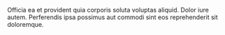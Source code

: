 Officia ea et provident quia corporis soluta voluptas aliquid.
Dolor iure autem.
Perferendis ipsa possimus aut commodi sint eos reprehenderit sit doloremque.
